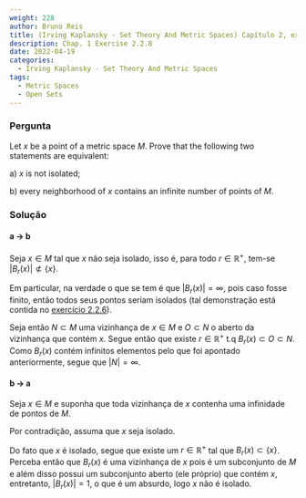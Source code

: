 ```yaml
---
weight: 228
author: Bruno Reis
title: (Irving Kaplansky - Set Theory And Metric Spaces) Capítulo 2, exercício 2.2.8
description: Chap. 1 Exercise 2.2.8
date: 2022-04-19
categories:
  - Irving Kaplansky - Set Theory And Metric Spaces
tags:
  - Metric Spaces
  - Open Sets
---
```

### Pergunta
Let $x$ be a point of a metric space $M$. Prove that the following two statements are equivalent:

a) $x$ is not isolated; 

b) every neighborhood of $x$ contains an infinite number of points of $M$.

### Solução

#### a -> b
Seja $x \in M$ tal que $x$ não seja isolado, isso é, para todo $r \in \mathbb{R}^+$, tem-se $|B_r(x)| \not\subset \lbrace x \rbrace$. 

Em particular, na verdade o que se tem é que $|B_r(x)| = \infty$, pois caso fosse finito, então todos seus pontos seriam isolados (tal demonstração está contida no [exercício 2.2.6](../exercise-2.2.6)).

Seja então $N \subset M$ uma vizinhança de $x \in M$ e $O \subset N$ o aberto da vizinhança que contém $x$. Segue então que existe $r \in \mathbb{R}^+$ t.q $B_r(x) \subset O \subset N$. Como $B_r(x)$ contém infinitos elementos pelo que foi apontado anteriormente, segue que $|N| = \infty$.

#### b -> a
Seja $x \in M$ e suponha que toda vizinhança de $x$ contenha uma infinidade de pontos de $M$.

Por contradição, assuma que $x$ seja isolado.

Do fato que $x$ é isolado, segue que existe um $r \in \mathbb{R}^+$ tal que $B_r(x) \subset \lbrace x \rbrace$. Perceba então que $B_r(x)$ é uma vizinhança de $x$ pois é um subconjunto de $M$ e além disso possui um subconjunto aberto (ele próprio) que contém $x$, entretanto, $|B_r(x)| = 1$, o que é um absurdo, logo $x$ não é isolado.